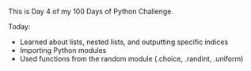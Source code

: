 This is Day 4 of my 100 Days of Python Challenge.



Today:



* Learned about lists, nested lists, and outputting specific indices
* Importing Python modules
* Used functions from the random module (.choice, .randint, .uniform)
